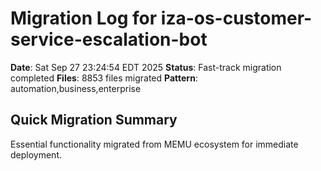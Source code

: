 # Migration Log for iza-os-customer-service-escalation-bot

**Date**: Sat Sep 27 23:24:54 EDT 2025
**Status**: Fast-track migration completed
**Files**:     8853 files migrated
**Pattern**: automation,business,enterprise

## Quick Migration Summary
Essential functionality migrated from MEMU ecosystem for immediate deployment.
